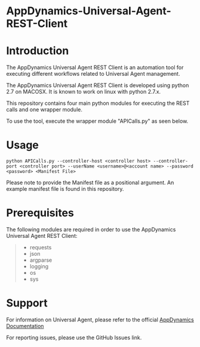 # AppDynamics-Universal-Agent-REST-Client


# Introduction
The AppDynamics Universal Agent REST Client is an automation tool for executing different workflows related to Universal Agent management. 

The AppDynamics Universal Agent REST Client is developed using python 2.7 on MACOSX. It is known to work on linux with python 2.7.x.

This repository contains four main python modules for executing the REST calls and one wrapper module.

To use the tool, execute the wrapper module "APICalls.py" as seen below.


# Usage

`python APICalls.py --controller-host <controller host> --controller-port <controller port> --userName <username>@<account name> --password <password> <Manifest File>`

Please note to provide the Manifest file as a positional argument. An example manifest file is found in this repository. 

# Prerequisites

The following modules are required in order to use the AppDynamics Universal Agent REST Client:

> - requests
> - json
> - argparse
> - logging
> - os
> - sys

# Support

For information on Universal Agent, please refer to the official [AppDynamics Documentation](https://docs.appdynamics.com/display/PRO43/AppDynamics+Universal+Agent)

For reporting issues, please use the GitHub Issues link.
